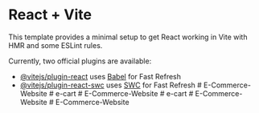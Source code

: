 # React + Vite

This template provides a minimal setup to get React working in Vite with HMR and some ESLint rules.

Currently, two official plugins are available:

- [@vitejs/plugin-react](https://github.com/vitejs/vite-plugin-react/blob/main/packages/plugin-react/README.md) uses [Babel](https://babeljs.io/) for Fast Refresh
- [@vitejs/plugin-react-swc](https://github.com/vitejs/vite-plugin-react-swc) uses [SWC](https://swc.rs/) for Fast Refresh
#   E - C o m m e r c e - W e b s i t e  
 #   e - c a r t  
 #   E - C o m m e r c e - W e b s i t e  
 #   e - c a r t  
 #   E - C o m m e r c e - W e b s i t e  
 #   E - C o m m e r c e - W e b s i t e  
 